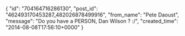  {
   "id": "704164716286130",
   "post_id": "462493170453287_482026878499916",
   "from_name": "Pete Daoust",
   "message": "Do you have a PERSON, Dan Wilson ? :/",
   "created_time": "2014-08-08T17:56:10+0000"
 }
